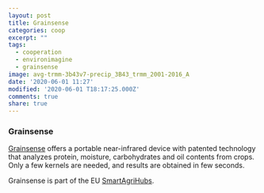 ```yaml
---
layout: post
title: Grainsense
categories: coop
excerpt: ""
tags:
  - cooperation
  - environimagine
  - grainsense
image: avg-trmm-3b43v7-precip_3B43_trmm_2001-2016_A
date: '2020-06-01 11:27'
modified: '2020-06-01 T18:17:25.000Z'
comments: true
share: true
---
```


### Grainsense

[Grainsense](https://www.grainsense.com) offers a portable near-infrared device with patented technology that analyzes protein, moisture, carbohydrates and oil contents from crops. Only a few kernels are needed, and results are obtained in few seconds.

Grainsense is part of the EU [SmartAgriHubs](https://smartagrihubs.eu/portal/network?organisation=GrainSense%20Ltd&id=365).

